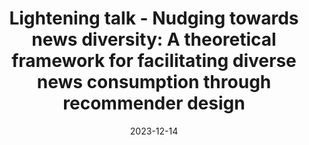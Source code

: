 ---
title: "Lightening talk - Nudging towards news diversity: A theoretical framework for facilitating diverse news consumption through recommender design"
collection: talks
type: "Talk"
permalink: /talks/2023-12-13
venue: "DBWRS 2023: Dutch-Belgian Workshop on Recommender Systems"
date: 2023-12-14
location: "Antwerp, Belgium"
---